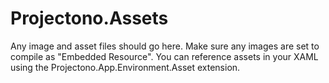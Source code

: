 ﻿# Projectono.Assets

Any image and asset files should go here. 
Make sure any images are set to compile as "Embedded Resource".
You can reference assets in your XAML using the Projectono.App.Environment.Asset extension.
